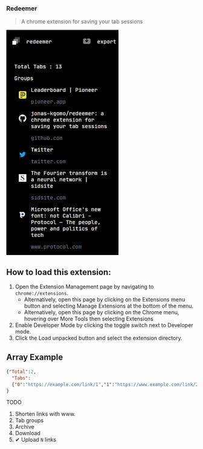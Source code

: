 ### Redeemer

> A chrome extension for saving your tab sessions

![img](./icons/demo.png)


## How to load this extension: 
1. Open the Extension Management page by navigating to `chrome://extensions`.
   - Alternatively, open this page by clicking on the Extensions menu button and selecting Manage Extensions at the bottom of the menu.
   - Alternatively, open this page by clicking on the Chrome menu, hovering over More Tools then selecting Extensions
2. Enable Developer Mode by clicking the toggle switch next to Developer mode.
3. Click the Load unpacked button and select the extension directory.


## Array Example 

```json
{"Total":2,
  "Tabs":
  {"0":"https://example.com/link/1","1":"https://www.example.com/link/2/"}
}
```



TODO

1. Shorten links with www. 
2. Tab groups 
3. Archive 
4. Download
5. ✔ Upload `N` links